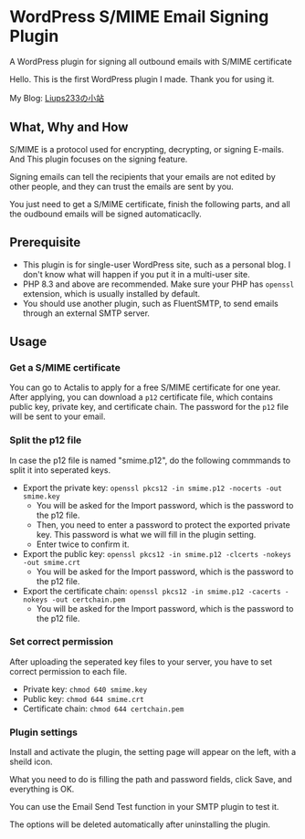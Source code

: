 # WordPress S/MIME Email Signing Plugin
A WordPress plugin for signing all outbound emails with S/MIME certificate

Hello. This is the first WordPress plugin I made. Thank you for using it. 

My Blog: [Liups233の小站](https://www.liups.net)

## What, Why and How
S/MIME is a protocol used for encrypting, decrypting, or signing E-mails. And This plugin focuses on the signing feature. 

Signing emails can tell the recipients that your emails are not edited by other people, and they can trust the emails are sent by you. 

You just need to get a S/MIME certificate, finish the following parts, and all the oudbound emails will be signed automaticaclly. 

## Prerequisite
- This plugin is for single-user WordPress site, such as a personal blog. I don't know what will happen if you put it in a multi-user site.
- PHP 8.3 and above are recommended. Make sure your PHP has `openssl` extension, which is usually installed by default.
- You should use another plugin, such as FluentSMTP, to send emails through an external SMTP server. 

## Usage
### Get a S/MIME certificate
You can go to Actalis to apply for a free S/MIME certificate for one year. 
After applying, you can download a `p12` certificate file, which contains public key, private key, and certificate chain. 
The password for the `p12` file will be sent to your email. 

### Split the p12 file
In case the p12 file is named "smime.p12", do the following commmands to split it into seperated keys. 
- Export the private key: `openssl pkcs12 -in smime.p12 -nocerts -out smime.key`
  - You will be asked for the Import password, which is the password to the p12 file.
  - Then, you need to enter a password to protect the exported private key. This password is what we will fill in the plugin setting.
  - Enter twice to confirm it.
- Export the public key: `openssl pkcs12 -in smime.p12 -clcerts -nokeys -out smime.crt`
  - You will be asked for the Import password, which is the password to the p12 file.
- Export the certificate chain: `openssl pkcs12 -in smime.p12 -cacerts -nokeys -out certchain.pem`
  - You will be asked for the Import password, which is the password to the p12 file.

### Set correct permission
After uploading the seperated key files to your server, you have to set correct permission to each file. 
- Private key: `chmod 640 smime.key`
- Public key: `chmod 644 smime.crt`
- Certificate chain: `chmod 644 certchain.pem`

### Plugin settings
Install and activate the plugin, the setting page will appear on the left, with a sheild icon.

What you need to do is filling the path and password fields, click Save, and everything is OK. 

You can use the Email Send Test function in your SMTP plugin to test it. 

The options will be deleted automatically after uninstalling the plugin. 
